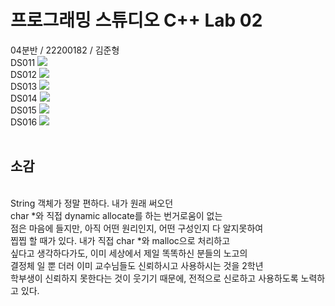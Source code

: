 <h1>프로그래밍 스튜디오 C++ Lab 02</h1>
04분반 / 22200182 / 김준형
<br>
DS011
<img src="https://github.com/ProgrammingStudio2025/week4-ds-tiger020517/blob/main/captures/DS011.png">
<br>
DS012
<img src="https://github.com/ProgrammingStudio2025/week4-ds-tiger020517/blob/main/captures/DS012.png">
<br>
DS013
<img src="https://github.com/ProgrammingStudio2025/week4-ds-tiger020517/blob/main/captures/DS013.png">
<br>
DS014
<img src="https://github.com/ProgrammingStudio2025/week4-ds-tiger020517/blob/main/captures/DS014.png">
<br>
DS015
<img src="https://github.com/ProgrammingStudio2025/week4-ds-tiger020517/blob/main/captures/DS015.png">
<br>
DS016
<img src="https://github.com/ProgrammingStudio2025/week4-ds-tiger020517/blob/main/captures/DS016.png">
<br>
<br>
<h2>소감</h2>
<br>
String 객체가 정말 편하다. 내가 원래 써오던 
<br>
char *와 직접 dynamic allocate를 하는 번거로움이 없는 
<br>
점은 마음에 들지만, 아직 어떤 원리인지, 어떤 구성인지 다 알지못하여 
<br>
찝찝 할 때가 있다. 내가 직접 char *와 malloc으로 처리하고 
<br>
싶다고 생각하다가도, 이미 세상에서 제일 똑똑하신 분들의 노고의 
<br>
결정체 일 뿐 더러 이미 교수님들도 신뢰하시고 사용하시는 것을 2학년 
<br>
학부생이 신뢰하지 못한다는 것이 웃기기 때문에, 전적으로 신로하고 사용하도록 노력하고 있다.